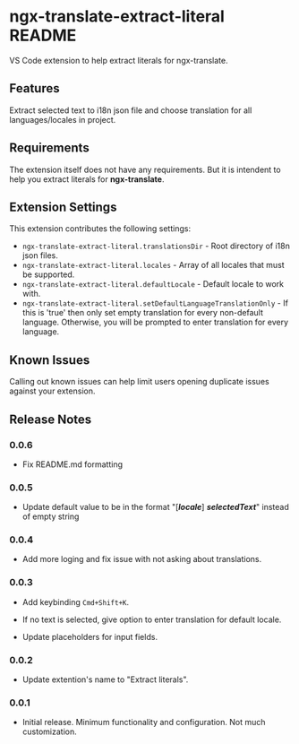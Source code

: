 # ngx-translate-extract-literal README

VS Code extension to help extract literals for ngx-translate.

## Features

Extract selected text to i18n json file and choose translation for all languages/locales in project.

## Requirements

The extension itself does not have any requirements. But it is intendent to help you extract literals for **ngx-translate**.

## Extension Settings

This extension contributes the following settings:

* `ngx-translate-extract-literal.translationsDir` - Root directory of i18n json files.
* `ngx-translate-extract-literal.locales` - Array of all locales that must be supported.
* `ngx-translate-extract-literal.defaultLocale` - Default locale to work with.
* `ngx-translate-extract-literal.setDefaultLanguageTranslationOnly` - If this is 'true' then only set empty translation for every non-default language. Otherwise, you will be prompted to enter translation for every language.

## Known Issues

Calling out known issues can help limit users opening duplicate issues against your extension.

## Release Notes

### 0.0.6

* Fix README.md formatting

### 0.0.5

* Update default value to be in the format "[_**locale**_] _**selectedText**_" instead of empty string

### 0.0.4

* Add more loging and fix issue with not asking about translations.

### 0.0.3

* Add keybinding `Cmd+Shift+K`.

* If no text is selected, give option to enter translation for default locale.

* Update placeholders for input fields.

### 0.0.2

* Update extention's name to "Extract literals".

### 0.0.1

* Initial release. Minimum functionality and configuration. Not much customization.
